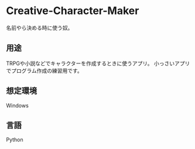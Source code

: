 # Creative-Character-Maker
名前やら決める時に使う奴。

## 用途
TRPGや小説などでキャラクターを作成するときに使うアプリ。
小っさいアプリでプログラム作成の練習用です。

## 想定環境
Windows

## 言語
Python
